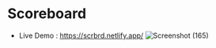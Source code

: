 # Scoreboard
- Live Demo : https://scrbrd.netlify.app/
![Screenshot (165)](https://user-images.githubusercontent.com/106422023/208285408-320278c2-24dd-4489-b4fe-f1c95d4e7976.png)
